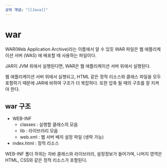 ```yaml
---
상위 개념: "[[Java]]"
---
```

# war
WAR(Web Application Archive)라는 이름에서 알 수 있듯 WAR 파일은 웹 애플리케이션 서버 (WAS) 에 배포할 때 사용하는 파일이다.

JAR이 JVM 위에서 실행된다면, WAR은 웹 애플리케이션 서버 위에서 실행된다.

웹 애플리케이션 서버 위에서 실행되고, HTML 같은 정적 리소스와 클래스 파일을 모두 포함하기 때문에 JAR에 비하여 구조가 더 복잡하다. 또한 압축 될 때의 구조를 잘 지켜야 한다.

## war 구조
* WEB-INF 
	* classes : 실행할 클래스의 모음
	* lib : 라이브러리 모음
	* web.xml : 웹 서버 배치 설정 파일 (생략 가능)
* index.html : 정적 리소스

WEB-INF 폴더 하위는 자바 클래스와 라이브러리, 설정정보가 들어가며, 나머지 영역은 HTML, CSS와 같은 정적 리소스가 포함된다.
